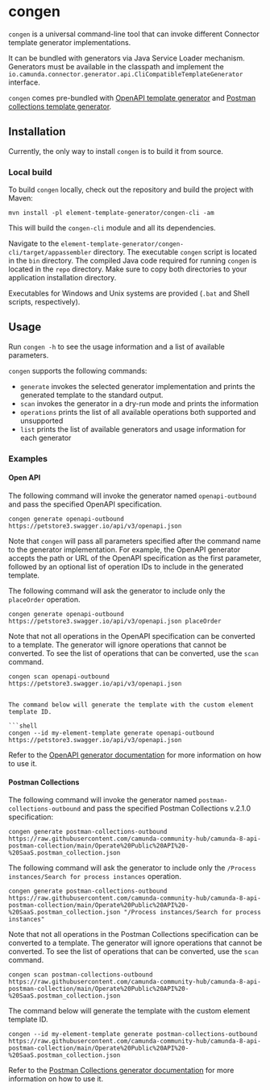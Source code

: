 # congen

`congen` is a universal command-line tool that can invoke different Connector template generator implementations.

It can be bundled with generators via Java Service Loader mechanism. Generators must be available in the classpath
and implement the `io.camunda.connector.generator.api.CliCompatibleTemplateGenerator` interface.

`congen` comes pre-bundled with [OpenAPI template generator](../openapi-parser) and [Postman collections template generator](../postman-collections-parser).

## Installation

Currently, the only way to install `congen` is to build it from source.

### Local build

To build `congen` locally, check out the repository and build the project with Maven:

```shell
mvn install -pl element-template-generator/congen-cli -am
```

This will build the `congen-cli` module and all its dependencies.

Navigate to the `element-template-generator/congen-cli/target/appassembler` directory.
The executable `congen` script is located in the `bin` directory. The compiled Java code required for
running `congen` is located in the `repo` directory. Make sure to copy both directories to your application installation directory.

Executables for Windows and Unix systems are provided (`.bat` and Shell scripts, respectively).

## Usage

Run `congen -h` to see the usage information and a list of available parameters.

`congen` supports the following commands:
- `generate` invokes the selected generator implementation and prints the generated template to the standard output.
- `scan` invokes the generator in a dry-run mode and prints the information
- `operations` prints the list of all available operations both supported and unsupported
- `list` prints the list of available generators and usage information for each generator

### Examples

#### Open API

The following command will invoke the generator named `openapi-outbound` and pass the specified OpenAPI specification.

```shell
congen generate openapi-outbound https://petstore3.swagger.io/api/v3/openapi.json
```

Note that `congen` will pass all parameters specified after the command name to the generator implementation.
For example, the OpenAPI generator accepts the path or URL of the OpenAPI specification as the first parameter,
followed by an optional list of operation IDs to include in the generated template.

The following command will ask the generator to include only the `placeOrder` operation.

```shell
congen generate openapi-outbound https://petstore3.swagger.io/api/v3/openapi.json placeOrder
```

Note that not all operations in the OpenAPI specification can be converted to a template. The generator will
ignore operations that cannot be converted. To see the list of operations that can be converted, use the `scan` command.

```shell
congen scan openapi-outbound https://petstore3.swagger.io/api/v3/openapi.json
```

```shell

The command below will generate the template with the custom element template ID.

```shell
congen --id my-element-template generate openapi-outbound https://petstore3.swagger.io/api/v3/openapi.json
```

Refer to the [OpenAPI generator documentation](../openapi-parser/README.md) for more information on
how to use it.

#### Postman Collections

The following command will invoke the generator named `postman-collections-outbound` and pass the specified Postman Collections v.2.1.0 specification:

```shell
congen generate postman-collections-outbound https://raw.githubusercontent.com/camunda-community-hub/camunda-8-api-postman-collection/main/Operate%20Public%20API%20-%20SaaS.postman_collection.json
```

The following command will ask the generator to include only the `/Process instances/Search for process instances` operation.

```shell
congen generate postman-collections-outbound https://raw.githubusercontent.com/camunda-community-hub/camunda-8-api-postman-collection/main/Operate%20Public%20API%20-%20SaaS.postman_collection.json "/Process instances/Search for process instances"
```

Note that not all operations in the Postman Collections specification can be converted to a template. The generator will
ignore operations that cannot be converted. To see the list of operations that can be converted, use the `scan` command.

```shell
congen scan postman-collections-outbound https://raw.githubusercontent.com/camunda-community-hub/camunda-8-api-postman-collection/main/Operate%20Public%20API%20-%20SaaS.postman_collection.json
```

The command below will generate the template with the custom element template ID.

```shell
congen --id my-element-template generate postman-collections-outbound https://raw.githubusercontent.com/camunda-community-hub/camunda-8-api-postman-collection/main/Operate%20Public%20API%20-%20SaaS.postman_collection.json
```

Refer to the [Postman Collections generator documentation](../postman-collections-parser/README.md) for more information on
how to use it.
